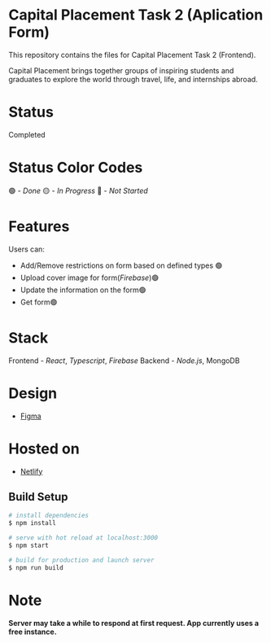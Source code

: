 # Capital Placement Task 2 (Aplication Form)
This repository contains the files for Capital Placement Task 2 (Frontend).

Capital Placement brings together groups of inspiring students and graduates to 
explore the world through travel, life, and internships abroad.

# Status
Completed

# Status Color Codes
🟢 - _Done_
🟡 - _In Progress_
🔴 - _Not Started_

# Features
Users can:
- Add/Remove restrictions on form based on defined types 🟢
- Upload cover image for form(_Firebase_)🟢
- Update the information on the form🟢
- Get form🟢

# Stack
Frontend - _React_, _Typescript_, _Firebase_
Backend - _Node.js_, MongoDB

# Design
- [Figma]([https://capitalplacement.netlify.app](https://www.figma.com/file/2AEUzsQeLSF0uwI5vjYa6u/FE-Task-(Community)-(Copy)?type=design&t=X1E6JWncXtuxYFMP-6))

# Hosted on
- [Netlify](https://capital-placement.netlify.app)

## Build Setup

```bash
# install dependencies
$ npm install

# serve with hot reload at localhost:3000
$ npm start

# build for production and launch server
$ npm run build

```
# Note 
**Server may take a while to respond at first request. App currently uses a free instance.**
